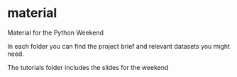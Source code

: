 # material

Material for the Python Weekend

In each folder you can find the project brief and relevant datasets you might need. 

The tutorials folder includes the slides for the weekend
